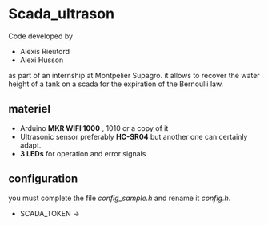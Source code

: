 # Scada_ultrason
Code developed by 
* Alexis Rieutord
* Alexi Husson 

as part of an internship at Montpelier Supagro.
it allows to recover the water height of a tank on a scada for the expiration of the Bernoulli law.
## materiel
* Arduino **MKR WIFI 1000** , 1010 or a copy of it
* Ultrasonic sensor preferably **HC-SR04** but another one can certainly adapt.
* **3 LEDs** for operation and error signals 

## configuration 
you must complete the file _config_sample.h_ and rename it _config.h_.
- SCADA_TOKEN ->
